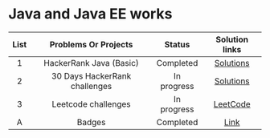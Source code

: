 # Java and Java EE works 



|  List |                Problems Or Projects      |        Status       | Solution links |                                                        
| :---: | :--------------------------------------: | :-----------------: | :------------------------: | 
|   1   | HackerRank Java (Basic)                  |  Completed         | [Solutions](https://github.com/AbuNSarker/Java_and_JavaEE_works/tree/main/HackerRank_Java_Basic)         |
|   2   | 30 Days HackerRank challenges            |  In progress     | [Solutions](https://github.com/AbuNSarker/Java_and_JavaEE_works/tree/main/HackerRank_Java_30_Days)        |
|   3   |  Leetcode challenges      |  In progress        |    [LeetCode](#) |
|   A   |  Badges      |  Completed                |  [Link](https://github.com/AbuNSarker/Java_and_JavaEE_works/tree/main/Badges) |
